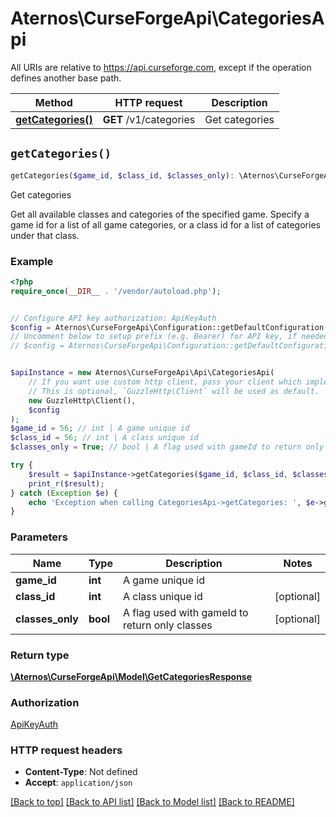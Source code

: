 # Aternos\CurseForgeApi\CategoriesApi

All URIs are relative to https://api.curseforge.com, except if the operation defines another base path.

| Method | HTTP request | Description |
| ------------- | ------------- | ------------- |
| [**getCategories()**](CategoriesApi.md#getCategories) | **GET** /v1/categories | Get categories |


## `getCategories()`

```php
getCategories($game_id, $class_id, $classes_only): \Aternos\CurseForgeApi\Model\GetCategoriesResponse
```

Get categories

Get all available classes and categories of the specified game. Specify a game id for a list of all game categories, or a class id for a list of categories under that class.

### Example

```php
<?php
require_once(__DIR__ . '/vendor/autoload.php');


// Configure API key authorization: ApiKeyAuth
$config = Aternos\CurseForgeApi\Configuration::getDefaultConfiguration()->setApiKey('x-api-key', 'YOUR_API_KEY');
// Uncomment below to setup prefix (e.g. Bearer) for API key, if needed
// $config = Aternos\CurseForgeApi\Configuration::getDefaultConfiguration()->setApiKeyPrefix('x-api-key', 'Bearer');


$apiInstance = new Aternos\CurseForgeApi\Api\CategoriesApi(
    // If you want use custom http client, pass your client which implements `GuzzleHttp\ClientInterface`.
    // This is optional, `GuzzleHttp\Client` will be used as default.
    new GuzzleHttp\Client(),
    $config
);
$game_id = 56; // int | A game unique id
$class_id = 56; // int | A class unique id
$classes_only = True; // bool | A flag used with gameId to return only classes

try {
    $result = $apiInstance->getCategories($game_id, $class_id, $classes_only);
    print_r($result);
} catch (Exception $e) {
    echo 'Exception when calling CategoriesApi->getCategories: ', $e->getMessage(), PHP_EOL;
}
```

### Parameters

| Name | Type | Description  | Notes |
| ------------- | ------------- | ------------- | ------------- |
| **game_id** | **int**| A game unique id | |
| **class_id** | **int**| A class unique id | [optional] |
| **classes_only** | **bool**| A flag used with gameId to return only classes | [optional] |

### Return type

[**\Aternos\CurseForgeApi\Model\GetCategoriesResponse**](../Model/GetCategoriesResponse.md)

### Authorization

[ApiKeyAuth](../../README.md#ApiKeyAuth)

### HTTP request headers

- **Content-Type**: Not defined
- **Accept**: `application/json`

[[Back to top]](#) [[Back to API list]](../../README.md#endpoints)
[[Back to Model list]](../../README.md#models)
[[Back to README]](../../README.md)
